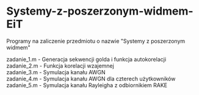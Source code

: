 # Systemy-z-poszerzonym-widmem-EiT
Programy na zaliczenie przedmiotu o nazwie "Systemy z poszerzonym widmem"


zadanie_1.m - Generacja sekwencji golda i funkcja autokorelacji<br />
zadanie_2.m - Funkcja korelacji wzajemnej<br />
zadanie_3.m - Symulacja kanału AWGN<br />
zadanie_4.m - Symulacja kanału AWGN dla czterech użytkowników<br />
zadanie_5.m - Symulacja kanału Rayleigha z odbiornikiem RAKE <br />
